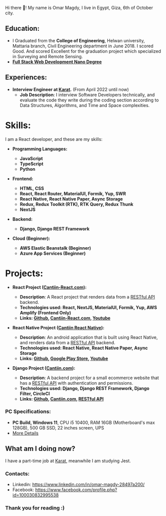 Hi there 👋! My name is Omar Magdy, I live in Egypt,
Giza, 6th of October city.

## Education:

- I Graduated from the **College of Engineering**, Helwan university,
  Mattaria branch, Civil Engineering department in June 2018. I scored Good. And scored Excellent for the graduation project
  which specialized in Surveying and Remote Sensing.
- **[Full Stack Web Development Nano Degree](https://graduation.udacity.com/confirm/ELAEXGHP)**

## Experiences:

- **Interview Engineer at <a href="https://karat.com/">Karat</a>.** (From April 2022 until now)
  - **Job Description**: I interview Software Developers technically,
    and evaluate the code they write during the coding section
    according to Data Structures, Algorithms, and Time and Space
    complexities.

# Skills:

I am a React developer, and these are my skills:

<b>

- Programming Languages:

  - JavaScript
  - TypeScript
  - Python

- Frontend:

  - HTML, CSS
  - React, React Router, MaterialUI, Formik, Yup, SWR
  - React Native, React Native Paper, Async Storage
  - Redux, Redux Toolkit (RTK), RTK Query, Redux Thunk
  - NextJS

- Backend:

  - Django, Django REST Framework

- Cloud (Beginner):
  - AWS Elastic Beanstalk (Beginner)
  - Azure App Services (Beginner)

</b>

# Projects:

- **React Project ([Cantiin-React.com](https://www.cantiin-react.com/)):**

  - **Description**: A React project that renders data from a [RESTful API](https://www.cantiin.com/api/) backend.
  - **Technologies used: React, NextJS, MaterialUI, Formik, Yup, AWS Amplify (Frontend Only)**
  - **Links: [Github](https://github.com/OmarThinks/Cantiin-React-NextJS), [Cantiin-React.com](https://www.cantiin-react.com/), [Youtube](https://www.youtube.com/watch?v=sBj2vWlMLfc)**

- **React Native Project ([Cantiin React Native](https://github.com/OmarThinks/Cantiin-React-Native)):**

  - **Description**: An android application that is built using React Native, and renders data from a [RESTful API](https://www.cantiin.com/api/) backend.
  - **Technologies used: React Native, React Native Paper, Async Storage**
  - **Links: [Github](https://github.com/OmarThinks/Cantiin-React-Native), [Google Play Store](https://play.google.com/store/apps/details?id=com.cantiinreactnative), [Youtube](https://www.youtube.com/watch?v=16v0MCEKS-c)**

- **Django Project ([Cantiin.com](https://www.cantiin.com/)):**
  - **Description**: A backend project for a small ecommerce website that
    has a [RESTful API](https://www.cantiin.com/api/) with authentication
    and permissions.
  - **Technologies used: Django, Django REST Framework, Django Filter, CircleCI**
  - **Links: [Github](https://github.com/OmarThinks/cantiin_django), [Cantiin.com](https://www.cantiin.com/), [RESTful API](https://www.cantiin.com/api/)**

### PC Specifications:

- **PC Build, Windows 11**, CPU i5 10400, RAM 16GB (Motherboard's max 128GB),
  500 GB SSD, 22 inches screen, UPS
- [More Details](pc.md)

<!-- [Examples](examples/microservices.md)-->

## What am I doing now?

I have a part-time job at <a href="https://karat.com/">Karat</a>, meanwhile I am studying Jest.

<!--




# Frontend:

- HTML
	CSS,
	BootStrap
- Google Charts
- JavaScript / TypeScript
	- NPM and NodeJS
		- Axios
		- React
			- Context, Hooks
			- React Router
			- Material UI
			- Formik, Yup
			- NextJS
			- SWR
			- Example: [Github](https://github.com/OmarThinks/Cantiin-React-NextJS), [Cantiin-React.com](https://www.cantiin-react.com/), [Youtube](https://www.youtube.com/watch?v=sBj2vWlMLfc)
		- Redux
			- Redux Toolkit (RTK), RTK Query
			- Redux Thunk
		- React Native
			- React Native Paper
			- Async Storage
			- Note: I am using [Windows](pc.md)
			- Example: [Github](https://github.com/OmarThinks/Cantiin-React-Native),
			[Google Play Store](https://play.google.com/store/apps/details?id=com.cantiinreactnative),
			[Youtube](https://www.youtube.com/watch?v=16v0MCEKS-c)



# Backend

- Python
	- Django
	- Django REST Framework
	- Example: [Github](https://github.com/OmarThinks/cantiin_django), [Cantiin.com](https://www.cantiin.com/), [Browsable API](https://www.cantiin.com/api/)






# Cloud (Beginner):

- AWS (Beginner):
	- Elastic Beanstalk
		- Example:  [Github](https://github.com/OmarThinks/cantiin_django), [Deployment](http://cantiin-dev.us-east-2.elasticbeanstalk.com/)
- Azure App Services (Biginner)








, I am applying for React jobs.
And I am [building an example with Redux](https://github.com/OmarThinks/Cantiin-Redux).
-->

<!--

Thank God, I started working at <a href="https://karat.com/">Karat</a>.
And in my free time,
-->

<!--
<table>

<tr>
	<th>Title</th>
	<th>Job</th>
	<th>Company</th>
	<th>From</th>
	<th>To</th>
	<th>Duration</th>
	<th>Notes</th>
</tr>




<tr>
	<td>On-Board</td>
	<td>Interview Engineer</td>
	<td><a href="https://karat.com/">Karat</a></td>
	<th>April 2022</th>
	<th>June 2022</th>
	<td>2 Months</td>
	<td>I started the training</td>
</tr>


<tr>
	<td>Apprentice</td>
	<td>Interview Engineer</td>
	<td><a href="https://karat.com/">Karat</a></td>
	<th>June 2022</th>
	<th>August 2022</th>
	<td>2 Months</td>
	<td>I passed the initial training</td>
</tr>


<tr>
	<td>Expert</td>
	<td>Interview Engineer</td>
	<td><a href="https://karat.com/">Karat</a></td>
	<th>August 2022</th>
	<th>Now</th>
	<td>~</td>
	<td>I got promoted to Expert and started interviewing Software Developers</td>
</tr>



</table>
-->

<!--






## Backend:


- Python
	- Django, Django REST Framework, django_filter
	- Flask, SQLAlchemy, Pydantic
	- unittest, pytest
	- pymongo, redis-py
	- pika, celery
	- [Examples](examples/python.md)
	- [Cantiin.com](https://www.cantiin.com/)





## Others:
- Git, Github
- Postman
- Waterfall and Agile Frameworks
- Docker, Docker Compose
- RabbitMQ
- CircleCI
- [Examples](examples/microservices.md)











- PHP
	- Laravel, Eloquent, Blade
	- [Example](https://github.com/OmarThinks/Laravel-Project)
- C#
	- ASP.NET Core:
		- NuGet, Razor Pages, MVC, Web API, Blazor
		- Entity Framework, Code generator, Identity
		- [Examples](examples/cs.md)
- JavaScript
	- ExpressJS, EJS
	- Mongoose, Sequelize
	- Mocha, Chai
	- [Example](https://github.com/OmarThinks/expressjs_mongo_project)

-->

<!--

- Architecture:
-->

<!--

## AWS (Beginner):
- Amplify
- Lambda
- [Examples](examples/aws.md)

-->

<!-- DynamoDB -->

<!--








## Backend:


- [Python](https://www.w3schools.com/python/)
	- [Django](https://docs.djangoproject.com),
	[Django REST Framework](https://www.django-rest-framework.org/) (DRF),
	[django_filter](https://django-filter.readthedocs.io/en/stable/guide/rest_framework.html#quickstart),
	[Djoser](https://djoser.readthedocs.io) (Authentication)
	- [Flask](https://flask.palletsprojects.com/en/2.0.x/),
	[SQLAlchemy](https://www.sqlalchemy.org/),
	[Pydantic](https://pydantic-docs.helpmanual.io/)
	- [unittest](https://docs.python.org/3/library/unittest.html),
		[pytest](https://pypi.org/project/pytest/)
	- [pymongo](https://pymongo.readthedocs.io/en/stable/tutorial.html)
	- [redis-py](https://github.com/andymccurdy/redis-py)
	- [pika](https://pika.readthedocs.io/en/stable/),
	[celery](https://docs.celeryproject.org/)
	- Examples
- [C#](https://www.w3schools.com/cs/)
	- [ASP.NET Core](https://docs.microsoft.com/en-us/aspnet/core/introduction-to-aspnet-core):
		- [NuGet](https://www.nuget.org/)
		- [Razor Pages](https://docs.microsoft.com/en-us/aspnet/core/tutorials/razor-pages),
			[MVC](https://docs.microsoft.com/en-us/aspnet/core/tutorials/first-mvc-app/start-mvc),
			[Web API](https://docs.microsoft.com/en-us/aspnet/core/tutorials/first-web-api)
		- [Entity Framework](https://docs.microsoft.com/en-us/ef/core/), [Code generator](https://docs.microsoft.com/en-us/aspnet/core/fundamentals/tools/dotnet-aspnet-codegenerator), [Identity](https://docs.microsoft.com/en-us/aspnet/core/security/authentication/identity)





## Microservices Architecture (Beginner):
- [Docker](https://www.docker.com/)
- [Docker Compose](https://docs.docker.com/compose/)
- [CircleCI](https://circleci.com/)








## Frontend:
- [HTML](https://www.w3schools.com/html/)
	[CSS](https://www.w3schools.com/css/default.asp),
	[BootStrap](https://www.w3schools.com/bootstrap4/)
- [JavaScript](https://www.w3schools.com/js/)
	- [NPM](https://www.npmjs.com/) and NodeJS
		- [React](https://reactjs.org/), [Redux](https://redux.js.org/)
		- [Axios](https://axios-http.com/)










## Others:
- [Git](https://git-scm.com/), [Github](https://github.com/)
- [Postman](https://www.postman.com/)
- Waterfall and Agile Frameworks













-->

<!--

## Summary:

- **Frontend**: HTML, CSS, BootStrap, JavaScript, React
- **Backend**: RESTful APIs, Authentication, SQL, NoSQL, MongoDB, ORM, ODM, Testing, Templating Engines, Redis
- **Microservices** (Beginner): Docker, Docker Compose, Message Brokers, CircleCI
-->

<!--



- [JavaScript](https://www.w3schools.com/js/)
	- [ExpressJS](https://expressjs.com/), [Sequelize](https://sequelize.org/master/),
	[Mongoose](https://www.npmjs.com/package/mongoose)
	- [Mocha](https://mochajs.org/),
	[Chai](https://www.chaijs.com/)
	[Jinja](https://jinja.palletsprojects.com/)

-->

<!--
**OmarThinks/OmarThinks** is a ✨ _special_ ✨ repository because its `README.md` (this file) appears on your GitHub profile.

Here are some ideas to get you started:

- 🔭 I’m currently working on ...
- 🌱 I’m currently learning ...
- 👯 I’m looking to collaborate on ...
- 🤔 I’m looking for help with ...
- 💬 Ask me about ...
- 📫 How to reach me: ...
- ⚡ Fun fact: ...
-->

### Contacts:

- Linkedin: https://www.linkedin.com/in/omar-magdy-28497a200/
- Facebook: https://www.facebook.com/profile.php?id=100030832995538

### Thank you for reading :)
